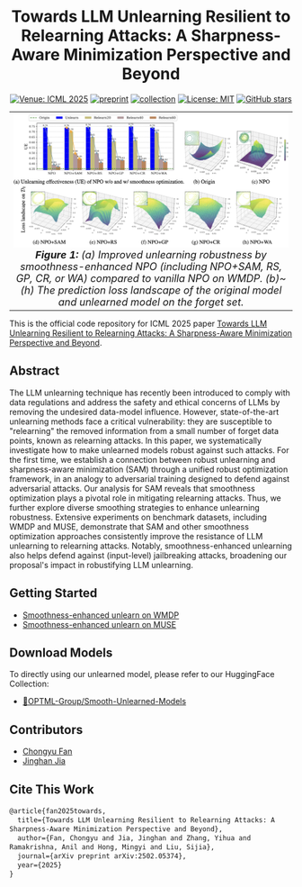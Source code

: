 <div align='center'>
 
# Towards LLM Unlearning Resilient to Relearning Attacks: A Sharpness-Aware Minimization Perspective and Beyond

[![Venue: ICML 2025](https://img.shields.io/badge/Venue-ICML%202025-green)](https://icml.cc/virtual/2025/poster/43469)
[![preprint](https://img.shields.io/badge/arXiv-2502.05374-B31B1B)](https://arxiv.org/abs/2502.05374)
[![collection](https://img.shields.io/badge/HuggingFace-Collection-yellow)](https://huggingface.co/collections/OPTML-Group/smooth-unlearned-model-67a92bb04d402b6ca3b2fb01)
[![License: MIT](https://img.shields.io/badge/License-MIT-blue)](https://github.com/OPTML-Group/Unlearn-Smooth?tab=MIT-1-ov-file)
[![GitHub stars](https://img.shields.io/github/stars/OPTML-Group/Unlearn-Smooth)](https://github.com/OPTML-Group/Unlearn-Smooth)

</div>

<table align="center">
  <tr>
    <td align="center"> 
      <img src="Images/teaser.png" alt="Teaser" style="width: 700px;"/> 
      <br>
      <em style="font-size: 18px;">  <strong style="font-size: 18px;">Figure 1:</strong> (a) Improved unlearning robustness by smoothness-enhanced NPO (including NPO+SAM, RS, GP, CR, or WA)
compared to vanilla NPO on WMDP. (b)~(h) The prediction loss landscape
of the original model and unlearned model on the forget set.</em>
    </td>
  </tr>
</table>

This is the official code repository for ICML 2025 paper [Towards LLM Unlearning Resilient to Relearning Attacks: A Sharpness-Aware Minimization Perspective and Beyond](https://arxiv.org/abs/2410.07163).

## Abstract
The LLM unlearning technique has recently been introduced to comply with data regulations and address the safety and ethical concerns of LLMs by removing the undesired data-model influence. However, state-of-the-art unlearning methods face a critical vulnerability: they are susceptible to "relearning" the removed information from a small number of forget data points, known as relearning attacks. In this paper, we systematically investigate how to make unlearned models robust against such attacks. For the first time, we establish a connection between robust unlearning and sharpness-aware minimization (SAM) through a unified robust optimization framework, in an analogy to adversarial training designed to defend against adversarial attacks. Our analysis for SAM reveals that smoothness optimization plays a pivotal role in mitigating relearning attacks. Thus, we further explore diverse smoothing strategies to enhance unlearning robustness. Extensive experiments on benchmark datasets, including WMDP and MUSE, demonstrate that SAM and other smoothness optimization approaches consistently improve the resistance of LLM unlearning to relearning attacks. Notably, smoothness-enhanced unlearning also helps defend against (input-level) jailbreaking attacks, broadening our proposal's impact in robustifying LLM unlearning.

## Getting Started
* [Smoothness-enhanced unlearn on WMDP](WMDP)
* [Smoothness-enhanced unlearn on MUSE](MUSE)

## Download Models
To directly using our unlearned model, please refer to our HuggingFace Collection:
* [🤗OPTML-Group/Smooth-Unlearned-Models](https://huggingface.co/collections/OPTML-Group/smooth-unlearned-model-67a92bb04d402b6ca3b2fb01)

## Contributors
* [Chongyu Fan](https://a-f1.github.io/)
* [Jinghan Jia](https://jinghanjia.netlify.app/)

## Cite This Work
```
@article{fan2025towards,
  title={Towards LLM Unlearning Resilient to Relearning Attacks: A Sharpness-Aware Minimization Perspective and Beyond},
  author={Fan, Chongyu and Jia, Jinghan and Zhang, Yihua and Ramakrishna, Anil and Hong, Mingyi and Liu, Sijia},
  journal={arXiv preprint arXiv:2502.05374},
  year={2025}
}
```